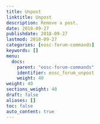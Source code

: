 ```yaml
---
title: Unpost
linktitle: Unpost
description: Remove a post.
date: 2018-09-27
publishdate: 2018-09-27
lastmod: 2018-09-27
categories: [eosc-forum-commands]
keywords: []
menu:
  docs:
    parent: "eosc-forum-commands"
    identifier: eosc_forum_unpost
    weight: 40
weight: 40
sections_weight: 40
draft: false
aliases: []
toc: false
auto_content: true
---
```



